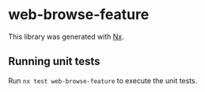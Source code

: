 # web-browse-feature

This library was generated with [Nx](https://nx.dev).

## Running unit tests

Run `nx test web-browse-feature` to execute the unit tests.
